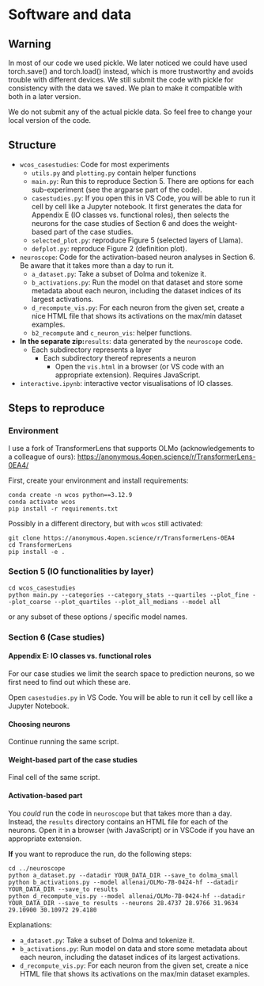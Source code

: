 # Software and data

## Warning

In most of our code we used pickle.
We later noticed we could have used torch.save() and torch.load() instead,
which is more trustworthy and avoids trouble with different devices.
We still submit the code with pickle for consistency with the data we saved.
We plan to make it compatible with both in a later version.

We do not submit any of the actual pickle data.
So feel free to change your local version of the code.

## Structure

* ```wcos_casestudies```: Code for most experiments
  * ```utils.py``` and ```plotting.py``` contain helper functions
  * ```main.py```: Run this to reproduce Section 5. There are options for each sub-experiment (see the argparse part of the code).
  * ```casestudies.py```: If you open this in VS Code, you will be able to run it cell by cell like a Jupyter notebook. It first generates the data for Appendix E (IO classes vs. functional roles), then selects the neurons for the case studies of Section 6 and does the weight-based part of the case studies.
  * ```selected_plot.py```: reproduce Figure 5 (selected layers of Llama).
  * ```defplot.py```: reproduce Figure 2 (definition plot).
* ```neuroscope```: Code for the activation-based neuron analyses in Section 6. Be aware that it takes more than a day to run it.
  * ```a_dataset.py```: Take a subset of Dolma and tokenize it.
  * ```b_activations.py```: Run the model on that dataset and store some metadata about each neuron, including the dataset indices of its largest activations.
  * ```d_recompute_vis.py```: For each neuron from the given set, create a nice HTML file that shows its activations on the max/min dataset examples.
  * ```b2_recompute``` and ```c_neuron_vis```: helper functions.
* **In the separate zip:**```results```: data generated by the ```neuroscope``` code.
  * Each subdirectory represents a layer
    * Each subdirectory thereof represents a neuron
      * Open the ```vis.html``` in a browser (or VS code with an appropriate extension). Requires JavaScript.
* ```interactive.ipynb```: interactive vector visualisations of IO classes.

## Steps to reproduce

### Environment

I use a fork of TransformerLens that supports OLMo
(acknowledgements to a colleague of ours):
https://anonymous.4open.science/r/TransformerLens-0EA4/

First, create your environment and install requirements:

```[bash]
conda create -n wcos python==3.12.9
conda activate wcos
pip install -r requirements.txt
```

Possibly in a different directory,
but with ```wcos``` still activated:

```[bash]
git clone https://anonymous.4open.science/r/TransformerLens-0EA4
cd TransformerLens
pip install -e .
```

### Section 5 (IO functionalities by layer)

```[bash]
cd wcos_casestudies
python main.py --categories --category_stats --quartiles --plot_fine --plot_coarse --plot_quartiles --plot_all_medians --model all
```

or any subset of these options / specific model names.

### Section 6 (Case studies)

#### Appendix E: IO classes vs. functional roles

For our case studies we limit the search space to prediction neurons,
so we first need to find out which these are.

Open ```casestudies.py``` in VS Code.
You will be able to run it cell by cell like a Jupyter Notebook.

#### Choosing neurons

Continue running the same script.

#### Weight-based part of the case studies

Final cell of the same script.

#### Activation-based part

You *could* run the code in ```neuroscope``` but that takes more than a day.
Instead, the ```results``` directory contains an HTML file for each of the neurons.
Open it in a browser (with JavaScript) or in VSCode if you have an appropriate extension.

**If** you want to reproduce the run, do the following steps:

```[bash]
cd ../neuroscope
python a_dataset.py --datadir YOUR_DATA_DIR --save_to dolma_small
python b_activations.py --model allenai/OLMo-7B-0424-hf --datadir YOUR_DATA_DIR --save_to results
python d_recompute_vis.py --model allenai/OLMo-7B-0424-hf --datadir YOUR_DATA_DIR --save_to results --neurons 28.4737 28.9766 31.9634 29.10900 30.10972 29.4180
```

Explanations:

* ```a_dataset.py```: Take a subset of Dolma and tokenize it.
* ```b_activations.py```: Run model on data and store some metadata about each neuron, including the dataset indices of its largest activations.
* ```d_recompute_vis.py```: For each neuron from the given set, create a nice HTML file that shows its activations on the max/min dataset examples.

